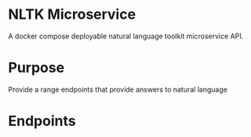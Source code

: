 # NLTK Microservice

A docker compose deployable natural language toolkit microservice API.

# Purpose

Provide a range endpoints that provide answers to natural language

# Endpoints
